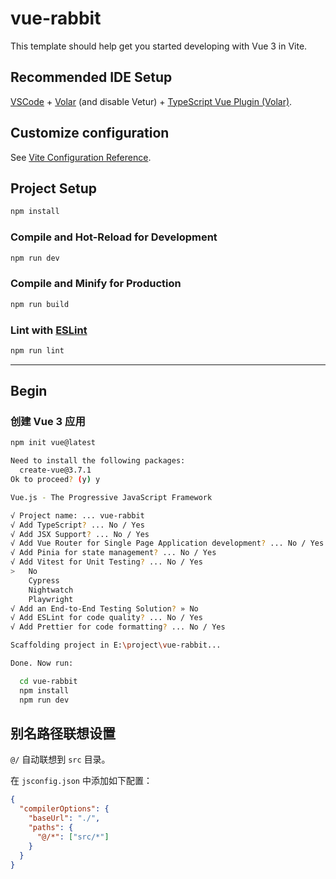 # vue-rabbit

This template should help get you started developing with Vue 3 in Vite.

## Recommended IDE Setup

[VSCode](https://code.visualstudio.com/) + [Volar](https://marketplace.visualstudio.com/items?itemName=Vue.volar) (and disable Vetur) + [TypeScript Vue Plugin (Volar)](https://marketplace.visualstudio.com/items?itemName=Vue.vscode-typescript-vue-plugin).

## Customize configuration

See [Vite Configuration Reference](https://vitejs.dev/config/).

## Project Setup

```sh
npm install
```

### Compile and Hot-Reload for Development

```sh
npm run dev
```

### Compile and Minify for Production

```sh
npm run build
```

### Lint with [ESLint](https://eslint.org/)

```sh
npm run lint
```



---



## Begin

### 创建 Vue 3 应用

```sh
npm init vue@latest

Need to install the following packages:
  create-vue@3.7.1
Ok to proceed? (y) y

Vue.js - The Progressive JavaScript Framework

√ Project name: ... vue-rabbit
√ Add TypeScript? ... No / Yes
√ Add JSX Support? ... No / Yes
√ Add Vue Router for Single Page Application development? ... No / Yes
√ Add Pinia for state management? ... No / Yes
√ Add Vitest for Unit Testing? ... No / Yes
>   No
    Cypress
    Nightwatch
    Playwright
√ Add an End-to-End Testing Solution? » No
√ Add ESLint for code quality? ... No / Yes
√ Add Prettier for code formatting? ... No / Yes

Scaffolding project in E:\project\vue-rabbit...

Done. Now run:

  cd vue-rabbit
  npm install
  npm run dev

```

## 别名路径联想设置

`@/` 自动联想到 `src` 目录。

在 `jsconfig.json` 中添加如下配置：

```json
{
  "compilerOptions": {
    "baseUrl": "./",
    "paths": {
      "@/*": ["src/*"]
    }
  }
}

```

